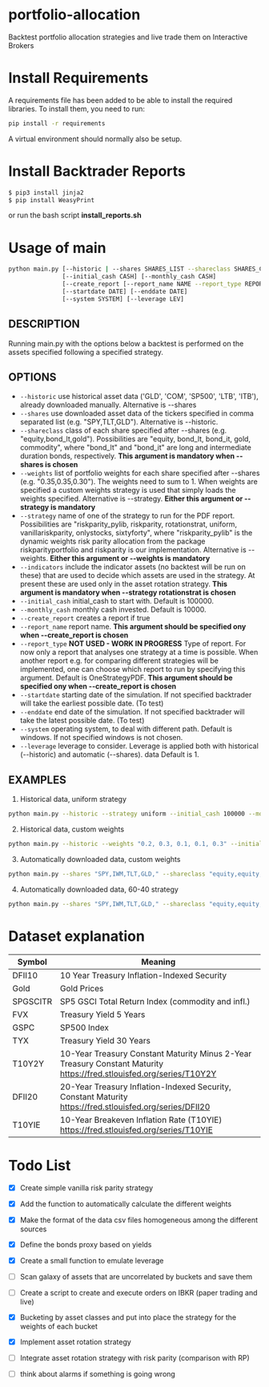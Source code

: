 # portfolio-allocation
Backtest portfolio allocation strategies and live trade them on Interactive Brokers  

# Install Requirements

A requirements file has been added to be able to install the required libraries. To install them, you need to run:

```bash
pip install -r requirements
```

A virtual environment should normally also be setup.


# Install Backtrader Reports

```bash
$ pip3 install jinja2
$ pip install WeasyPrint
```

or run the bash script **install_reports.sh**

# Usage of main

```bash
python main.py [--historic | --shares SHARES_LIST --shareclass SHARES_CLASS_LIST] [--weights ASSET_WEIGHTS | --strategy STRATEGY] [--indicators] 
               [--initial_cash CASH] [--monthly_cash CASH] 
               [--create_report [--report_name NAME --report_type REPORTYPE]] 
               [--startdate DATE] [--enddate DATE]
               [--system SYSTEM] [--leverage LEV]
```
               

## DESCRIPTION
Running main.py with the options below a backtest is performed on the assets specified following a specified strategy. 

## OPTIONS
* `--historic`             use historical asset data ('GLD', 'COM', 'SP500', 'LTB', 'ITB'), already downloaded manually. Alternative is --shares
* `--shares`               use downloaded asset data of the tickers specified in comma separated list (e.g. "SPY,TLT,GLD"). Alternative is --historic.
* `--shareclass`           class of each share specified after --shares (e.g. "equity,bond_lt,gold"). Possibilities are "equity, bond_lt, bond_it, gold, commodity", where "bond_lt" and "bond_it" are long and intermediate duration bonds, respectively. __This argument is mandatory when --shares is chosen__
* `--weights`              list of portfolio weights for each share specified after --shares (e.g. "0.35,0.35,0.30"). The weights need to sum to 1. When weights are specified a custom weights strategy is used that simply loads the weights specified. Alternative is --strategy. __Either this argument or --strategy is mandatory__
* `--strategy`             name of one of the strategy to run for the PDF report. Possibilities are "riskparity_pylib, riskparity, rotationstrat, uniform, vanillariskparity, onlystocks, sixtyforty", where "riskparity_pylib" is the dynamic weights risk parity allocation from the package riskparityportfolio and riskparity is our implementation.  Alternative is --weights. __Either this argument or --weights is mandatory__
* `--indicators`           include the indicator assets (no backtest will be run on these) that are used to decide which assets are used in the strategy. At present these are used only in the asset rotation strategy.  __This argument is mandatory when --strategy rotationstrat is chosen__
* `--initial_cash`         initial_cash to start with. Default is 100000.
* `--monthly_cash`         monthly cash invested. Default is 10000.
* `--create_report`        creates a report if true
* `--report_name`          report name. __This argument should be specified ony when --create_report is chosen__ 
* `--report_type`          __NOT USED - WORK IN PROGRESS__ Type of report. For now only a report that analyses one strategy at a time is possible. When another report e.g. for comparing different strategies will be implemented, one can choose which report to run by specifying this argument. Default is OneStrategyPDF. __This argument should be specified ony when --create_report is chosen__
* `--startdate`            starting date of the simulation. If not specified backtrader will take the earliest possible date. (To test) 
* `--enddate`              end date of the simulation.  If not specified backtrader will take the latest possible date. (To test)
* `--system`               operating system, to deal with different path. Default is windows. If not specified windows is not chosen.
* `--leverage`             leverage to consider. Leverage is applied both with historical (--historic) and automatic (--shares). data Default is 1. 

## EXAMPLES
1. Historical data, uniform strategy

```bash
python main.py --historic --strategy uniform --initial_cash 100000 --monthly_cash 10000 --create_report --report_name example --report_type OneStrategyPDF --startdate "2015-01-01" --enddate "2020-01-01" --system windows --leverage 3
```

2. Historical data, custom weights

```bash
python main.py --historic --weights "0.2, 0.3, 0.1, 0.1, 0.3" --initial_cash 100000 --monthly_cash 10000 --create_report --report_name example --report_type OneStrategyPDF --startdate "2015-01-01" --enddate "2020-01-01" --system windows --leverage 3
```

 3. Automatically downloaded data, custom weights

```bash
python main.py --shares "SPY,IWM,TLT,GLD," --shareclass "equity,equity,bond_lt,gold" --weights "0.2, 0.3, 0.1, 0.4" --initial_cash 100000 --monthly_cash 10000 --create_report --report_name example --report_type OneStrategyPDF --startdate "2015-01-01" --enddate "2020-01-01" --system windows --leverage 3
```

4. Automatically downloaded data, 60-40 strategy

```bash
python main.py --shares "SPY,IWM,TLT,GLD," --shareclass "equity,equity,bond_lt,gold" --strategy sixtyforty --initial_cash 100000 --monthly_cash 10000 --create_report --report_name example --report_type OneStrategyPDF --startdate "2015-01-01" --enddate "2020-01-01" --system windows --leverage 3
```

# Dataset explanation
| Symbol  |                  Meaning                            																					|
|---------|-----------------------------------------------------------------------------------------------------------------------------------------|
| DFII10  |     10 Year Treasury Inflation-Indexed Security     																					|
|  Gold   |               Gold Prices                           																					|
|SPGSCITR |  SP5 GSCI Total Return Index (commodity and infl.)  																					|
|  FVX    |          Treasury Yield 5 Years                     																					|
|  GSPC   |               SP500 Index                           																					|
|  TYX    |          Treasury Yield 30 Years                    																					|
|  T10Y2Y |          10-Year Treasury Constant Maturity Minus 2-Year Treasury Constant Maturity https://fred.stlouisfed.org/series/T10Y2Y           |
|  DFII20 |          20-Year Treasury Inflation-Indexed Security, Constant Maturity https://fred.stlouisfed.org/series/DFII20                       |
|  T10YIE |          10-Year Breakeven Inflation Rate (T10YIE) https://fred.stlouisfed.org/series/T10YIE                                            |

# Todo List
- [X] Create simple vanilla risk parity strategy
- [X] Add the function to automatically calculate the different weights
- [X] Make the format of the data csv files homogeneous among the different sources
- [X] Define the bonds proxy based on yields
- [X] Create a small function to emulate leverage
- [ ] Scan galaxy of assets that are uncorrelated by buckets and save them
- [ ] Create a script to create and execute orders on IBKR (paper trading and live)
- [X] Bucketing by asset classes and put into place the strategy for the weights of each bucket
- [X] Implement asset rotation strategy
- [ ] Integrate  asset rotation strategy with risk parity (comparison with RP)
- [ ] think about alarms if something is going wrong


